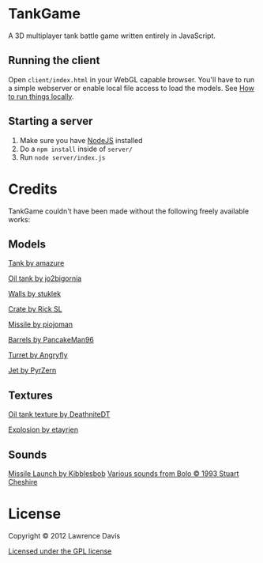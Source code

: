 TankGame
========

A 3D multiplayer tank battle game written entirely in JavaScript.

## Running the client

Open `client/index.html` in your WebGL capable browser. You'll have to run a simple webserver or enable local file access to load the models. See [How to run things locally][Run locally].

[Run locally]: https://github.com/mrdoob/three.js/wiki/How-to-run-things-locally


## Starting a server

1. Make sure you have [NodeJS](http://nodejs.org) installed
2. Do a `npm install` inside of `server/`
3. Run `node server/index.js`


# Credits

TankGame couldn't have been made without the following freely available works:

## Models

[Tank by amazure][Model: Tank]

[Oil tank by jo2bigornia][Model: Oil tank]

[Walls by stuklek][Model: Walls]

[Crate by Rick SL][Model: Crate]

[Missile by piojoman][Model: Missile]

[Barrels by PancakeMan96][Model: Barrels]

[Turret by Angryfly][Model: Turret]

[Jet by PyrZern][Model: Turret]

[Model: Tank]: http://www.turbosquid.com/FullPreview/Index.cfm/ID/250966
[Model: Oil Tank]: http://www.turbosquid.com/FullPreview/Index.cfm/ID/661238
[Model: Walls]: http://www.turbosquid.com/FullPreview/Index.cfm/ID/288445
[Model: Crate]: http://www.turbosquid.com/FullPreview/Index.cfm/ID/459185
[Model: Missile]: http://www.turbosquid.com/FullPreview/Index.cfm/ID/326837
[Model: Barrels]: http://www.turbosquid.com/FullPreview/Index.cfm/ID/677878
[Model: Turret]: http://www.turbosquid.com/FullPreview/Index.cfm/ID/568855
[Model: Jet]: http://www.turbosquid.com/FullPreview/Index.cfm/ID/511799


## Textures

[Oil tank texture by DeathniteDT][Texture: Oil Tank]

[Explosion by etayrien][Texture: Explosion]

[Texture: Oil Tank]: http://media.photobucket.com/image/recent/DeathniteDT/1-4.png
[Texture: Explosion]: http://blogs.msdn.com/b/etayrien/archive/2008/02/15/quick-n-dirty-tutorial-making-nice-explosion-sprites.aspx


## Sounds

[Missile Launch by Kibblesbob][Sound: Missile]
[Various sounds from Bolo &copy; 1993 Stuart Cheshire](http://www.bolo.net/)

[Sound: Missile]: http://soundbible.com/1794-Missle-Launch.html


# License

Copyright &copy; 2012 Lawrence Davis

[Licensed under the GPL license](https://github.com/lazd/TankGame/blob/master/LICENSE.md)
